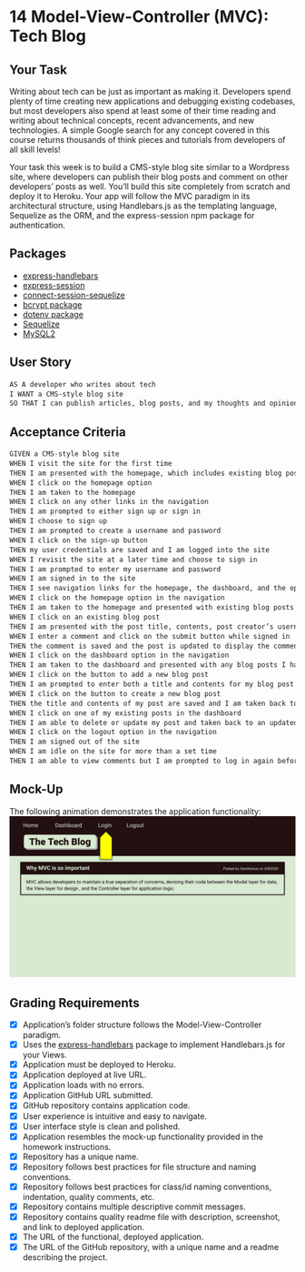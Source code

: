 # 14 Model-View-Controller (MVC): Tech Blog

## Your Task

Writing about tech can be just as important as making it. Developers spend plenty of time creating new applications and debugging existing codebases, but most developers also spend at least some of their time reading and writing about technical concepts, recent advancements, and new technologies. A simple Google search for any concept covered in this course returns thousands of think pieces and tutorials from developers of all skill levels!

Your task this week is to build a CMS-style blog site similar to a Wordpress site, where developers can publish their blog posts and comment on other developers’ posts as well. You’ll build this site completely from scratch and deploy it to Heroku. Your app will follow the MVC paradigm in its architectural structure, using Handlebars.js as the templating language, Sequelize as the ORM, and the express-session npm package for authentication.

## Packages

* [express-handlebars](https://www.npmjs.com/package/express-handlebars)
* [express-session](https://www.npmjs.com/package/express-session)
* [connect-session-sequelize](https://www.npmjs.com/package/connect-session-sequelize)
* [bcrypt package](https://www.npmjs.com/package/bcrypt)
* [dotenv package](https://www.npmjs.com/package/dotenv)
* [Sequelize](https://www.npmjs.com/package/sequelize)
* [MySQL2](https://www.npmjs.com/package/mysql2)

## User Story

```md
AS A developer who writes about tech
I WANT a CMS-style blog site
SO THAT I can publish articles, blog posts, and my thoughts and opinions
```

## Acceptance Criteria

```md
GIVEN a CMS-style blog site
WHEN I visit the site for the first time
THEN I am presented with the homepage, which includes existing blog posts if any have been posted; navigation links for the homepage and the dashboard; and the option to log in
WHEN I click on the homepage option
THEN I am taken to the homepage
WHEN I click on any other links in the navigation
THEN I am prompted to either sign up or sign in
WHEN I choose to sign up
THEN I am prompted to create a username and password
WHEN I click on the sign-up button
THEN my user credentials are saved and I am logged into the site
WHEN I revisit the site at a later time and choose to sign in
THEN I am prompted to enter my username and password
WHEN I am signed in to the site
THEN I see navigation links for the homepage, the dashboard, and the option to log out
WHEN I click on the homepage option in the navigation
THEN I am taken to the homepage and presented with existing blog posts that include the post title and the date created
WHEN I click on an existing blog post
THEN I am presented with the post title, contents, post creator’s username, and date created for that post and have the option to leave a comment
WHEN I enter a comment and click on the submit button while signed in
THEN the comment is saved and the post is updated to display the comment, the comment creator’s username, and the date created
WHEN I click on the dashboard option in the navigation
THEN I am taken to the dashboard and presented with any blog posts I have already created and the option to add a new blog post
WHEN I click on the button to add a new blog post
THEN I am prompted to enter both a title and contents for my blog post
WHEN I click on the button to create a new blog post
THEN the title and contents of my post are saved and I am taken back to an updated dashboard with my new blog post
WHEN I click on one of my existing posts in the dashboard
THEN I am able to delete or update my post and taken back to an updated dashboard
WHEN I click on the logout option in the navigation
THEN I am signed out of the site
WHEN I am idle on the site for more than a set time
THEN I am able to view comments but I am prompted to log in again before I can add, update, or delete comments
```

## Mock-Up

The following animation demonstrates the application functionality:
![Animation cycles through signing into the app, clicking on buttons, and updating blog posts.](./Assets/14-mvc-homework-demo-01.gif) 

## Grading Requirements


* [X] Application’s folder structure follows the Model-View-Controller paradigm.
* [X] Uses the [express-handlebars](https://www.npmjs.com/package/express-handlebars) package to implement Handlebars.js for your Views.
* [X] Application must be deployed to Heroku.
* [X] Application deployed at live URL.
* [X] Application loads with no errors.
* [X] Application GitHub URL submitted.
* [X] GitHub repository contains application code.
* [X] User experience is intuitive and easy to navigate.
* [X] User interface style is clean and polished.
* [X] Application resembles the mock-up functionality provided in the homework instructions.
* [X] Repository has a unique name.
* [X] Repository follows best practices for file structure and naming conventions.
* [X] Repository follows best practices for class/id naming conventions, indentation, quality comments, etc.
* [X] Repository contains multiple descriptive commit messages.
* [X] Repository contains quality readme file with description, screenshot, and link to deployed application.
* [X] The URL of the functional, deployed application.
* [X] The URL of the GitHub repository, with a unique name and a readme describing the project.
